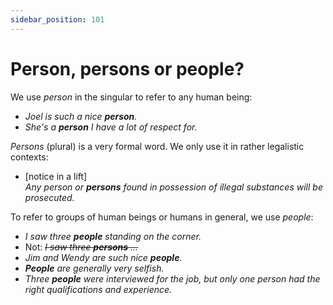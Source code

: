 ```yaml
---
sidebar_position: 101
---
```


# Person, persons or people?

We use *person* in the singular to refer to any human being:

- *Joel is such a nice **person**.*
- *She's a **person** I have a lot of respect for.*

*Persons* (plural) is a very formal word. We only use it in rather legalistic contexts:

- [notice in a lift]  
*Any person or **persons** found in possession of illegal substances will be prosecuted.*

To refer to groups of human beings or humans in general, we use *people*:

- *I saw three **people** standing on the corner.*
- Not: *~~I saw three **persons** ...~~*
- *Jim and Wendy are such nice **people**.*
- ***People** are generally very selfish.*
- *Three **people** were interviewed for the job, but only one person had the right qualifications and experience.*
